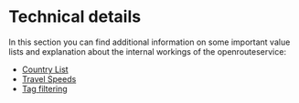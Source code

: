 # Technical details

[//]: # (Attention: Pages in Technical details are linked from api-playground. When refactoring, adapt the links in the annotations in the java classes)
[//]: # (Attention: Keep docu up-to-date!)
[//]: # (Alternative: Use Github-Code-Links to enums etc. in documentation?)

In this section you can find additional information on some important value lists
and explanation about the internal workings of the openrouteservice:

* [Country List](country-list.md)
* [Travel Speeds](travel-speeds/index.md)
* [Tag filtering](tag-filtering.md)

